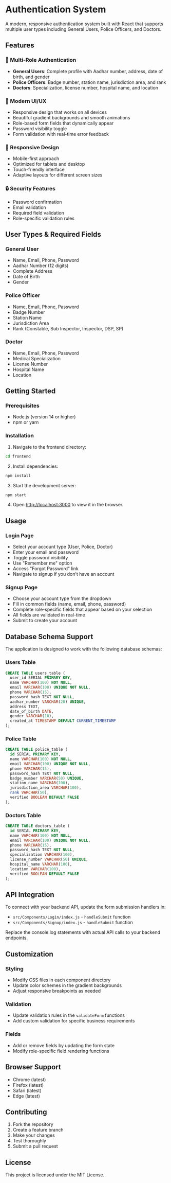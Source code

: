 # Authentication System

A modern, responsive authentication system built with React that supports multiple user types including General Users, Police Officers, and Doctors.

## Features

### 🔐 Multi-Role Authentication
- **General Users**: Complete profile with Aadhar number, address, date of birth, and gender
- **Police Officers**: Badge number, station name, jurisdiction area, and rank
- **Doctors**: Specialization, license number, hospital name, and location

### 🎨 Modern UI/UX
- Responsive design that works on all devices
- Beautiful gradient backgrounds and smooth animations
- Role-based form fields that dynamically appear
- Password visibility toggle
- Form validation with real-time error feedback

### 📱 Responsive Design
- Mobile-first approach
- Optimized for tablets and desktop
- Touch-friendly interface
- Adaptive layouts for different screen sizes

### 🔒 Security Features
- Password confirmation
- Email validation
- Required field validation
- Role-specific validation rules

## User Types & Required Fields

### General User
- Name, Email, Phone, Password
- Aadhar Number (12 digits)
- Complete Address
- Date of Birth
- Gender

### Police Officer
- Name, Email, Phone, Password
- Badge Number
- Station Name
- Jurisdiction Area
- Rank (Constable, Sub Inspector, Inspector, DSP, SP)

### Doctor
- Name, Email, Phone, Password
- Medical Specialization
- License Number
- Hospital Name
- Location

## Getting Started

### Prerequisites
- Node.js (version 14 or higher)
- npm or yarn

### Installation

1. Navigate to the frontend directory:
```bash
cd frontend
```

2. Install dependencies:
```bash
npm install
```

3. Start the development server:
```bash
npm start
```

4. Open [http://localhost:3000](http://localhost:3000) to view it in the browser.

## Usage

### Login Page
- Select your account type (User, Police, Doctor)
- Enter your email and password
- Toggle password visibility
- Use "Remember me" option
- Access "Forgot Password" link
- Navigate to signup if you don't have an account

### Signup Page
- Choose your account type from the dropdown
- Fill in common fields (name, email, phone, password)
- Complete role-specific fields that appear based on your selection
- All fields are validated in real-time
- Submit to create your account

## Database Schema Support

The application is designed to work with the following database schemas:

### Users Table
```sql
CREATE TABLE users_table (
  user_id SERIAL PRIMARY KEY,
  name VARCHAR(100) NOT NULL,
  email VARCHAR(100) UNIQUE NOT NULL,
  phone VARCHAR(15),
  password_hash TEXT NOT NULL,
  aadhar_number VARCHAR(20) UNIQUE,
  address TEXT,
  date_of_birth DATE,
  gender VARCHAR(10),
  created_at TIMESTAMP DEFAULT CURRENT_TIMESTAMP
);
```

### Police Table
```sql
CREATE TABLE police_table (
  id SERIAL PRIMARY KEY,
  name VARCHAR(100) NOT NULL,
  email VARCHAR(100) UNIQUE NOT NULL,
  phone VARCHAR(15),
  password_hash TEXT NOT NULL,
  badge_number VARCHAR(50) UNIQUE,
  station_name VARCHAR(100),
  jurisdiction_area VARCHAR(100),
  rank VARCHAR(50),
  verified BOOLEAN DEFAULT FALSE
);
```

### Doctors Table
```sql
CREATE TABLE doctors_table (
  id SERIAL PRIMARY KEY,
  name VARCHAR(100) NOT NULL,
  email VARCHAR(100) UNIQUE NOT NULL,
  phone VARCHAR(15),
  password_hash TEXT NOT NULL,
  specialization VARCHAR(100),
  license_number VARCHAR(50) UNIQUE,
  hospital_name VARCHAR(100),
  location VARCHAR(100),
  verified BOOLEAN DEFAULT FALSE
);
```

## API Integration

To connect with your backend API, update the form submission handlers in:

- `src/Components/Login/index.js` - `handleSubmit` function
- `src/Components/Signup/index.js` - `handleSubmit` function

Replace the console.log statements with actual API calls to your backend endpoints.

## Customization

### Styling
- Modify CSS files in each component directory
- Update color schemes in the gradient backgrounds
- Adjust responsive breakpoints as needed

### Validation
- Update validation rules in the `validateForm` functions
- Add custom validation for specific business requirements

### Fields
- Add or remove fields by updating the form state
- Modify role-specific field rendering functions

## Browser Support

- Chrome (latest)
- Firefox (latest)
- Safari (latest)
- Edge (latest)

## Contributing

1. Fork the repository
2. Create a feature branch
3. Make your changes
4. Test thoroughly
5. Submit a pull request

## License

This project is licensed under the MIT License.
